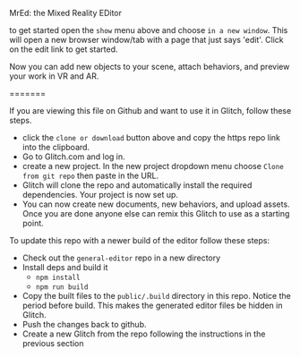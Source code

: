 MrEd: the Mixed Reality EDitor

to get started open the `show` menu above and choose `in a new window`.  This will open a new browser window/tab with
a page that just says 'edit'. Click on the edit link to get started.  

Now you can add new objects to your scene, attach behaviors, and preview your work in VR and AR.



=======

If you are viewing this file on Github and want to use it in Glitch, follow these steps.  

* click the `clone or download` button above and copy the https repo link into the clipboard.
* Go to Glitch.com and log in.
* create a new project. In the new project dropdown menu choose `Clone from git repo` then paste in the URL.
* Glitch will clone the repo and automatically install the required dependencies.  Your project is now set up.
* You can now create new documents, new behaviors, and upload assets. Once you are done anyone else can remix this
Glitch to use as a starting point.



To update this repo with a newer build of the editor follow these steps:

* Check out the `general-editor` repo in a new directory
* Install deps and build it
  * `npm install`
  * `npm run build`
* Copy the built files to the `public/.build` directory in this repo. Notice the period before build. This makes 
the generated editor files be hidden in Glitch.
* Push the changes back to github. 
* Create a new Glitch from the repo following the instructions in the previous section


